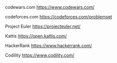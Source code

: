 codewars.com  https://www.codewars.com/

codeforces.com  https://codeforces.com/problemset

Project Euler  https://projecteuler.net/

Kattis  https://open.kattis.com/

HackerRank  https://www.hackerrank.com/

Codility  https://www.codility.com/
